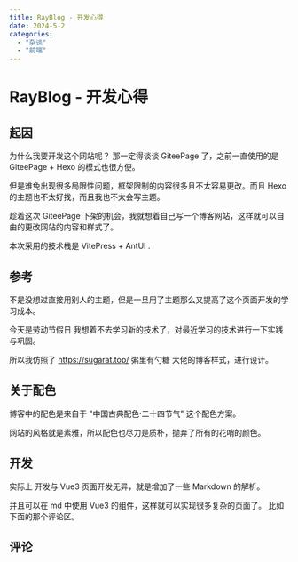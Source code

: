 ```yaml
---
title: RayBlog - 开发心得
date: 2024-5-2
categories:
  - "杂谈"
  - "前端"
---
```


# RayBlog - 开发心得

<blog-overview></blog-overview>

## 起因

为什么我要开发这个网站呢？ 那一定得谈谈 GiteePage 了，之前一直使用的是 GiteePage + Hexo 的模式也很方便。

但是难免出现很多局限性问题，框架限制的内容很多且不太容易更改。而且 Hexo 的主题也不太好找，而且我也不太会写主题。

趁着这次 GiteePage 下架的机会，我就想着自己写一个博客网站，这样就可以自由的更改网站的内容和样式了。

本次采用的技术栈是 VitePress + AntUI .

## 参考

不是没想过直接用别人的主题，但是一旦用了主题那么又提高了这个页面开发的学习成本。

今天是劳动节假日 我想着不去学习新的技术了，对最近学习的技术进行一下实践与巩固。

所以我仿照了 https://sugarat.top/ 粥里有勺糖 大佬的博客样式，进行设计。

## 关于配色

博客中的配色是来自于 "中国古典配色·二十四节气" 这个配色方案。

网站的风格就是素雅，所以配色也尽力是质朴，抛弃了所有的花哨的颜色。

## 开发

实际上 开发与 Vue3 页面开发无异，就是增加了一些 Markdown 的解析。

并且可以在 md 中使用 Vue3 的组件，这样就可以实现很多复杂的页面了。 比如下面的那个评论区。

## 评论

<br/>

<comments></comments>

<script setup>

import Comments from '../../../compose/Comments.vue';
import BlogOverview from '../../../compose/BlogOverview.vue';

</script>
